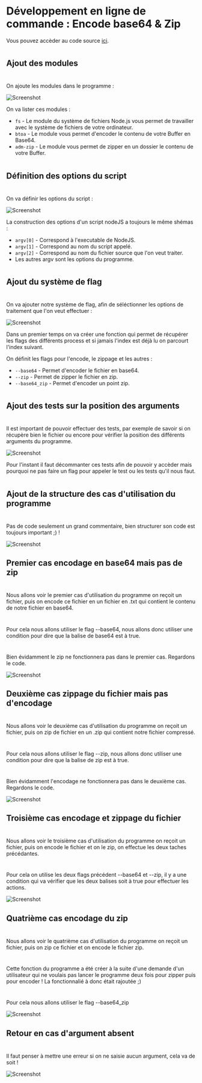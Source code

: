 # Développement en ligne de commande : Encode base64 & Zip

Vous pouvez accèder au code source [ici](https://github.com/RexT2507/Encode_B64_ZIP).

#

## Ajout des modules

#

On ajoute les modules dans le programme :

![Screenshot](img/modules.PNG)

On va lister ces modules :

* `fs`      - Le module du système de fichiers Node.js vous permet de travailler avec le système de fichiers de votre ordinateur.
* `btoa`    - Le module vous permet d'encoder le contenu de votre Buffer en Base64.
* `adm-zip` - Le module vous permet de zipper en un dossier le contenu de votre Buffer.

#

## Définition des options du script

#

On va définir les options du script : 

![Screenshot](img/options.PNG)

La construction des options d'un script nodeJS a toujours le même shémas :

* `argv[0]`    - Correspond à l'executable de NodeJS.
* `argv[1]`    - Correspond au nom du script appelé.
* `argv[2]`    - Correspond au nom du fichier source que l'on veut traiter.
* Les autres argv sont les options du programme.

#

## Ajout du système de flag

#

On va ajouter notre système de flag, afin de séléctionner les options de traitement que l'on veut effectuer :

![Screenshot](img/flag.PNG)

Dans un premier temps on va créer une fonction qui permet de récupérer les flags des différents process et si jamais l'index est déjà lu on parcourt l'index suivant.

On définit les flags pour l'encode, le zippage et les autres :

* `--base64`        - Permet d'encoder le fichier en base64.
* `--zip`           - Permet de zipper le fichier en zip.
* `--base64_zip`    - Permet d'encoder un point zip.

#

## Ajout des tests sur la position des arguments

#

Il est important de pouvoir effectuer des tests, par exemple de savoir si on récupère bien le fichier ou encore pour vérifier la position des différents arguments du programme.

![Screenshot](img/tests.PNG)

Pour l'instant il faut décommanter ces tests afin de pouvoir y accèder mais pourquoi ne pas faire un flag pour appeler le test ou les tests qu'il nous faut.

#

## Ajout de la structure des cas d'utilisation du programme

#

Pas de code seulement un grand commentaire, bien structurer son code est toujours important ;) !

![Screenshot](img/structure.PNG)


## Premier cas encodage en base64 mais pas de zip

#

Nous allons voir le premier cas d'utilisation du programme on reçoit un fichier, puis on encode ce fichier en un fichier en .txt qui contient le contenu de notre fichier en base64.

#

Pour cela nous allons utiliser le flag --base64, nous allons donc utiliser une condition pour dire que la balise de base64 est à true.

#

Bien évidamment le zip ne fonctionnera pas dans le premier cas. Regardons le code.

![Screenshot](img/premier_cas.PNG)

## Deuxième cas zippage du fichier mais pas d'encodage

#

Nous allons voir le deuxième cas d'utilisation du programme on reçoit un fichier, puis on zip de fichier en un .zip qui contient notre fichier compressé.

#

Pour cela nous allons utiliser le flag --zip, nous allons donc utiliser une condition pour dire que la balise de zip est à true.

#

Bien évidamment l'encodage ne fonctionnera pas dans le deuxième cas. Regardons le code.

![Screenshot](img/deux_cas.PNG)

## Troisième cas encodage et zippage du fichier

#

Nous allons voir le troisième cas d'utilisation du programme on reçoit un fichier, puis on encode le fichier et on le zip, on effectue les deux taches précédantes.

#

Pour cela on utilise les deux flags précédent --base64 et --zip, il y a une condition qui va vérifier que les deux balises soit à true pour effectuer les actions.

![Screenshot](img/trois_cas.PNG)

## Quatrième cas encodage du zip

#

Nous allons voir le quatrième cas d'utilisation du programme on reçoit un fichier, puis on zip ce fichier et on encode le fichier zip.

#

Cette fonction du programme a été créer à la suite d'une demande d'un utilisateur qui ne voulais pas lancer le programme deux fois pour zipper puis pour encoder ! La fonctionnalié à donc était rajoutée ;)

#

Pour cela nous allons utiliser le flag --base64_zip

![Screenshot](img/quatre_cas.PNG)

## Retour en cas d'argument absent

#

Il faut penser à mettre une erreur si on ne saisie aucun argument, cela va de soit !

![Screenshot](img/nothing.PNG)

